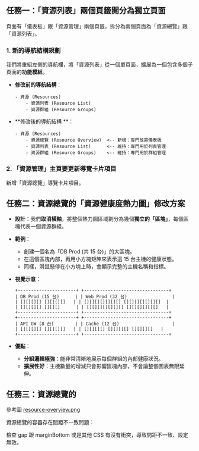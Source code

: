 ## 任務一：「資源列表」兩個頁籤開分為獨立頁面
頁面有「儀表板」跟「資源管理」兩個頁籤，拆分為兩個頁面為「資源總覽」跟「資源列表」。

### 1. 新的導航結構規劃
我們將重組左側的導航欄，將「資源列表」從一個單頁面，擴展為一個包含多個子頁面的**功能模組**。

* **修改前的導航結構**：
    ```
    - 資源 (Resources)
        - 資源列表 (Resource List)
        - 資源群組 (Resource Groups)
    ```

* **修改後的導航結構 **：
    ```
    - 資源 (Resources)
        - 資源總覽 (Resource Overview)  <-- 新增：專門放置儀表板
        - 資源列表 (Resource List)      <-- 維持：專門用於列表管理
        - 資源群組 (Resource Groups)    <-- 維持：專門用於群組管理
    ```
### 2. 「資源管理」主頁要更新導覽卡片項目

新增「資源總覽」導覽卡片項目。


## 任務二：資源總覽的「資源健康度熱力圖」修改方案

* **設計**：我們**取消橫軸**，將整個熱力圖區域劃分為幾個**獨立的「區塊」**，每個區塊代表一個資源群組。
* **範例**：
    * 創建一個名為「DB Prod (共 15 台)」的大區塊。
    * 在這個區塊內部，再用小方塊矩陣來表示這 15 台主機的健康狀態。
    * 同樣，滑鼠懸停在小方塊上時，會顯示完整的主機名稱和指標。
* **視覺示意**：
    ```
    +----------------------+ +--------------------------------+
    | DB Prod (15 台)      | | Web Prod (32 台)                 |
    | [][][][] [][][][]   | | [][][][][][][] [][][][][][][]  |
    | [][][][] [][][]      | | [][][][][][][] [][][][][][]   |
    +----------------------+ +--------------------------------+
    +----------------------+ +--------------------------------+
    | API GW (8 台)        | | Cache (12 台)                    |
    | [][][][] [][][][]   | | [][][][] [][][][] [][][][]   |
    +----------------------+ +--------------------------------+
    ```

* **優點**：
    * **分組邏輯極強**：能非常清晰地展示每個群組的內部健康狀況。
    * **擴展性好**：主機數量的增減只會影響區塊內部，不會讓整個圖表無限延伸。

## 任務三：資源總覽的

參考圖 [resource-overview.png](resource-overview.png)

資源總覽的容器存在間距不一致問題：

檢查 gap 跟 marginBottom 或是其他 CSS 有沒有衝突，導致間距不一致、設定無效。
